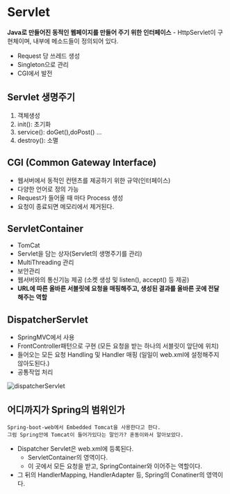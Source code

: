 # Servlet
**Java로 만들어진 동적인 웹페이지를 만들어 주기 위한 인터페이스**
    - HttpServlet이 구현체이며, 내부에 메소드들이 정의되어 있다.
- Request 당 쓰레드 생성
- Singleton으로 관리
- CGI에서 발전

## Servlet 생명주기
1. 객체생성
2. init(): 초기화
3. service(): doGet(),doPost() ...
4. destroy(): 소멸

## CGI (Common Gateway Interface)
- 웹서버에서 동적인 컨텐츠를 제공하기 위한 규약(인터페이스)
- 다양한 언어로 정의 가능
- Request가 들어올 때 마다 Process 생성
- 요청이 종료되면 메모리에서 제거된다.


## ServletContainer
- TomCat
- Servlet을 담는 상자(Servlet의 생명주기를 관리)
- MultiThreading 관리
- 보안관리
- 웹서버와의 통신기능 제공 (소켓 생성 및 listen(), accept() 등 제공)
- **URL에 따른 올바른 서블릿에 요청을 매핑해주고, 생성된 결과를 올바른 곳에 전달 해주는 역할**


## DispatcherServlet
- SpringMVC에서 사용
- FrontController패턴으로 구현 (모든 요청을 받는 하나의 서블릿이 앞단에 위치)
- 들어오는 모든 요청 Handling 및 Handler 매핑 (일일이 web.xml에 설정해주지 않아도된다.)
- 공통작업 처리


![dispatcherServlet](https://user-images.githubusercontent.com/57896918/147087215-820ecfbc-82d9-4fe3-8ba0-641fbd4b047e.png)


## 어디까지가 Spring의 범위인가
```text
Spring-boot-web에서 Embedded Tomcat을 사용한다고 한다.
그럼 Spring안에 Tomcat이 들어가있다는 말인가? 혼동이와서 알아보았다.
```
- Dispatcher Servlet은 web.xml에 등록된다.
  - ServletContainer의 영역이다.
  - 이 곳에서 모든 요청을 받고, SpringContainer와 이어주는 역할이다.
- 그 뒤의 HandlerMapping, HandlerAdapter 등, Spring의 Conatiner의 영역이다.